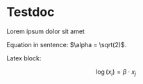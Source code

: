 # Testdoc

Lorem ipsum dolor sit amet

Equation in sentence: $\alpha = \sqrt(2)$.

Latex block:

$$ \log(x_i) = \beta \cdot x_j $$
